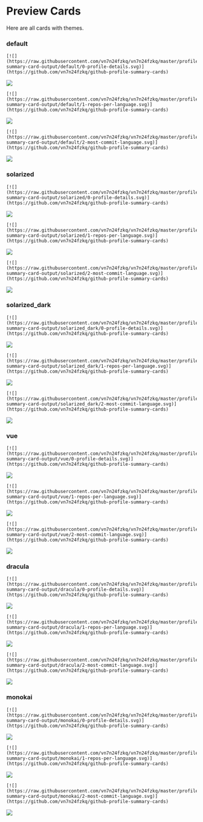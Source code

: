 
# Preview Cards

Here are all cards with themes.


### default


```
[![](https://raw.githubusercontent.com/vn7n24fzkq/vn7n24fzkq/master/profile-summary-card-output/default/0-profile-details.svg)](https://github.com/vn7n24fzkq/github-profile-summary-cards)
```
![](https://raw.githubusercontent.com/vn7n24fzkq/vn7n24fzkq/master/profile-summary-card-output/default/0-profile-details.svg)


```
[![](https://raw.githubusercontent.com/vn7n24fzkq/vn7n24fzkq/master/profile-summary-card-output/default/1-repos-per-language.svg)](https://github.com/vn7n24fzkq/github-profile-summary-cards)
```
![](https://raw.githubusercontent.com/vn7n24fzkq/vn7n24fzkq/master/profile-summary-card-output/default/1-repos-per-language.svg)


```
[![](https://raw.githubusercontent.com/vn7n24fzkq/vn7n24fzkq/master/profile-summary-card-output/default/2-most-commit-language.svg)](https://github.com/vn7n24fzkq/github-profile-summary-cards)
```
![](https://raw.githubusercontent.com/vn7n24fzkq/vn7n24fzkq/master/profile-summary-card-output/default/2-most-commit-language.svg)


### solarized


```
[![](https://raw.githubusercontent.com/vn7n24fzkq/vn7n24fzkq/master/profile-summary-card-output/solarized/0-profile-details.svg)](https://github.com/vn7n24fzkq/github-profile-summary-cards)
```
![](https://raw.githubusercontent.com/vn7n24fzkq/vn7n24fzkq/master/profile-summary-card-output/solarized/0-profile-details.svg)


```
[![](https://raw.githubusercontent.com/vn7n24fzkq/vn7n24fzkq/master/profile-summary-card-output/solarized/1-repos-per-language.svg)](https://github.com/vn7n24fzkq/github-profile-summary-cards)
```
![](https://raw.githubusercontent.com/vn7n24fzkq/vn7n24fzkq/master/profile-summary-card-output/solarized/1-repos-per-language.svg)


```
[![](https://raw.githubusercontent.com/vn7n24fzkq/vn7n24fzkq/master/profile-summary-card-output/solarized/2-most-commit-language.svg)](https://github.com/vn7n24fzkq/github-profile-summary-cards)
```
![](https://raw.githubusercontent.com/vn7n24fzkq/vn7n24fzkq/master/profile-summary-card-output/solarized/2-most-commit-language.svg)


### solarized_dark


```
[![](https://raw.githubusercontent.com/vn7n24fzkq/vn7n24fzkq/master/profile-summary-card-output/solarized_dark/0-profile-details.svg)](https://github.com/vn7n24fzkq/github-profile-summary-cards)
```
![](https://raw.githubusercontent.com/vn7n24fzkq/vn7n24fzkq/master/profile-summary-card-output/solarized_dark/0-profile-details.svg)


```
[![](https://raw.githubusercontent.com/vn7n24fzkq/vn7n24fzkq/master/profile-summary-card-output/solarized_dark/1-repos-per-language.svg)](https://github.com/vn7n24fzkq/github-profile-summary-cards)
```
![](https://raw.githubusercontent.com/vn7n24fzkq/vn7n24fzkq/master/profile-summary-card-output/solarized_dark/1-repos-per-language.svg)


```
[![](https://raw.githubusercontent.com/vn7n24fzkq/vn7n24fzkq/master/profile-summary-card-output/solarized_dark/2-most-commit-language.svg)](https://github.com/vn7n24fzkq/github-profile-summary-cards)
```
![](https://raw.githubusercontent.com/vn7n24fzkq/vn7n24fzkq/master/profile-summary-card-output/solarized_dark/2-most-commit-language.svg)


### vue


```
[![](https://raw.githubusercontent.com/vn7n24fzkq/vn7n24fzkq/master/profile-summary-card-output/vue/0-profile-details.svg)](https://github.com/vn7n24fzkq/github-profile-summary-cards)
```
![](https://raw.githubusercontent.com/vn7n24fzkq/vn7n24fzkq/master/profile-summary-card-output/vue/0-profile-details.svg)


```
[![](https://raw.githubusercontent.com/vn7n24fzkq/vn7n24fzkq/master/profile-summary-card-output/vue/1-repos-per-language.svg)](https://github.com/vn7n24fzkq/github-profile-summary-cards)
```
![](https://raw.githubusercontent.com/vn7n24fzkq/vn7n24fzkq/master/profile-summary-card-output/vue/1-repos-per-language.svg)


```
[![](https://raw.githubusercontent.com/vn7n24fzkq/vn7n24fzkq/master/profile-summary-card-output/vue/2-most-commit-language.svg)](https://github.com/vn7n24fzkq/github-profile-summary-cards)
```
![](https://raw.githubusercontent.com/vn7n24fzkq/vn7n24fzkq/master/profile-summary-card-output/vue/2-most-commit-language.svg)


### dracula


```
[![](https://raw.githubusercontent.com/vn7n24fzkq/vn7n24fzkq/master/profile-summary-card-output/dracula/0-profile-details.svg)](https://github.com/vn7n24fzkq/github-profile-summary-cards)
```
![](https://raw.githubusercontent.com/vn7n24fzkq/vn7n24fzkq/master/profile-summary-card-output/dracula/0-profile-details.svg)


```
[![](https://raw.githubusercontent.com/vn7n24fzkq/vn7n24fzkq/master/profile-summary-card-output/dracula/1-repos-per-language.svg)](https://github.com/vn7n24fzkq/github-profile-summary-cards)
```
![](https://raw.githubusercontent.com/vn7n24fzkq/vn7n24fzkq/master/profile-summary-card-output/dracula/1-repos-per-language.svg)


```
[![](https://raw.githubusercontent.com/vn7n24fzkq/vn7n24fzkq/master/profile-summary-card-output/dracula/2-most-commit-language.svg)](https://github.com/vn7n24fzkq/github-profile-summary-cards)
```
![](https://raw.githubusercontent.com/vn7n24fzkq/vn7n24fzkq/master/profile-summary-card-output/dracula/2-most-commit-language.svg)


### monokai


```
[![](https://raw.githubusercontent.com/vn7n24fzkq/vn7n24fzkq/master/profile-summary-card-output/monokai/0-profile-details.svg)](https://github.com/vn7n24fzkq/github-profile-summary-cards)
```
![](https://raw.githubusercontent.com/vn7n24fzkq/vn7n24fzkq/master/profile-summary-card-output/monokai/0-profile-details.svg)


```
[![](https://raw.githubusercontent.com/vn7n24fzkq/vn7n24fzkq/master/profile-summary-card-output/monokai/1-repos-per-language.svg)](https://github.com/vn7n24fzkq/github-profile-summary-cards)
```
![](https://raw.githubusercontent.com/vn7n24fzkq/vn7n24fzkq/master/profile-summary-card-output/monokai/1-repos-per-language.svg)


```
[![](https://raw.githubusercontent.com/vn7n24fzkq/vn7n24fzkq/master/profile-summary-card-output/monokai/2-most-commit-language.svg)](https://github.com/vn7n24fzkq/github-profile-summary-cards)
```
![](https://raw.githubusercontent.com/vn7n24fzkq/vn7n24fzkq/master/profile-summary-card-output/monokai/2-most-commit-language.svg)

